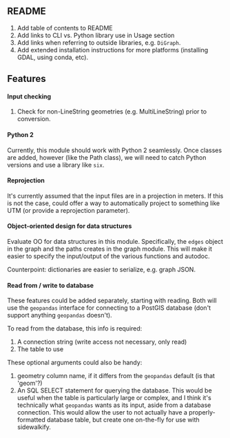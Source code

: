 ## README

1. Add table of contents to README
2. Add links to CLI vs. Python library use in Usage section
3. Add links when referring to outside libraries, e.g. `DiGraph`.
4. Add extended installation instructions for more platforms (installing GDAL,
   using conda, etc).

## Features

#### Input checking

1. Check for non-LineString geometries (e.g. MultiLineString) prior to
conversion.

#### Python 2

Currently, this module should work with Python 2 seamlessly. Once classes are
added, however (like the Path class), we will need to catch Python versions
and use a library like `six`.

#### Reprojection

It's currently assumed that the input files are in a projection in meters. If
this is not the case, could offer a way to automatically project to something
like UTM (or provide a reprojection parameter).

#### Object-oriented design for data structures

Evaluate OO for data structures in this module. Specifically, the `edges`
object in the graph and the paths creates in the graph module. This will make
it easier to specify the input/output of the various functions and autodoc.

Counterpoint: dictionaries are easier to serialize, e.g. graph JSON.

#### Read from / write to database

These features could be added separately, starting with reading. Both will
use the `geopandas` interface for connecting to a PostGIS database (don't
support anything `geopandas` doesn't).

To read from the database, this info is required:
1. A connection string (write access not necessary, only read)
2. The table to use

These optional arguments could also be handy:
1. geometry column name, if it differs from the `geopandas` default (is that
'geom'?)
2. An SQL SELECT statement for querying the database. This would be useful when
the table is particularly large or complex, and I think it's technically what
`geopandas` wants as its input, aside from a database connection. This would
allow the user to not actually have a properly-formatted database table, but
create one on-the-fly for use with sidewalkify.
